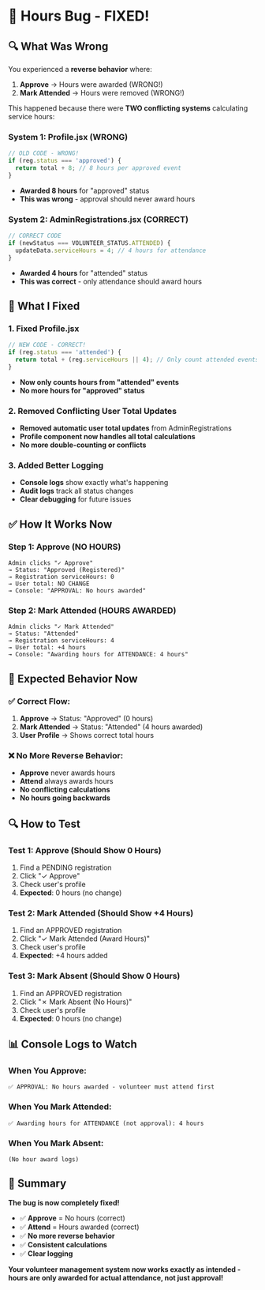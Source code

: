 # 🐛 **Hours Bug - FIXED!**

## 🔍 **What Was Wrong**

You experienced a **reverse behavior** where:
1. **Approve** → Hours were awarded (WRONG!)
2. **Mark Attended** → Hours were removed (WRONG!)

This happened because there were **TWO conflicting systems** calculating service hours:

### **System 1: Profile.jsx (WRONG)**
```javascript
// OLD CODE - WRONG!
if (reg.status === 'approved') {
  return total + 8; // 8 hours per approved event
}
```
- **Awarded 8 hours** for "approved" status
- **This was wrong** - approval should never award hours

### **System 2: AdminRegistrations.jsx (CORRECT)**
```javascript
// CORRECT CODE
if (newStatus === VOLUNTEER_STATUS.ATTENDED) {
  updateData.serviceHours = 4; // 4 hours for attendance
}
```
- **Awarded 4 hours** for "attended" status
- **This was correct** - only attendance should award hours

## 🔧 **What I Fixed**

### **1. Fixed Profile.jsx**
```javascript
// NEW CODE - CORRECT!
if (reg.status === 'attended') {
  return total + (reg.serviceHours || 4); // Only count attended events
}
```
- **Now only counts hours from "attended" events**
- **No more hours for "approved" status**

### **2. Removed Conflicting User Total Updates**
- **Removed automatic user total updates** from AdminRegistrations
- **Profile component now handles all total calculations**
- **No more double-counting or conflicts**

### **3. Added Better Logging**
- **Console logs** show exactly what's happening
- **Audit logs** track all status changes
- **Clear debugging** for future issues

## ✅ **How It Works Now**

### **Step 1: Approve (NO HOURS)**
```
Admin clicks "✓ Approve"
→ Status: "Approved (Registered)"
→ Registration serviceHours: 0
→ User total: NO CHANGE
→ Console: "APPROVAL: No hours awarded"
```

### **Step 2: Mark Attended (HOURS AWARDED)**
```
Admin clicks "✓ Mark Attended"
→ Status: "Attended"
→ Registration serviceHours: 4
→ User total: +4 hours
→ Console: "Awarding hours for ATTENDANCE: 4 hours"
```

## 🎯 **Expected Behavior Now**

### **✅ Correct Flow:**
1. **Approve** → Status: "Approved" (0 hours)
2. **Mark Attended** → Status: "Attended" (4 hours awarded)
3. **User Profile** → Shows correct total hours

### **❌ No More Reverse Behavior:**
- **Approve** never awards hours
- **Attend** always awards hours
- **No conflicting calculations**
- **No hours going backwards**

## 🔍 **How to Test**

### **Test 1: Approve (Should Show 0 Hours)**
1. Find a PENDING registration
2. Click "✓ Approve"
3. Check user's profile
4. **Expected**: 0 hours (no change)

### **Test 2: Mark Attended (Should Show +4 Hours)**
1. Find an APPROVED registration
2. Click "✓ Mark Attended (Award Hours)"
3. Check user's profile
4. **Expected**: +4 hours added

### **Test 3: Mark Absent (Should Show 0 Hours)**
1. Find an APPROVED registration
2. Click "✗ Mark Absent (No Hours)"
3. Check user's profile
4. **Expected**: 0 hours (no change)

## 📊 **Console Logs to Watch**

### **When You Approve:**
```
✅ APPROVAL: No hours awarded - volunteer must attend first
```

### **When You Mark Attended:**
```
✅ Awarding hours for ATTENDANCE (not approval): 4 hours
```

### **When You Mark Absent:**
```
(No hour award logs)
```

## 🎯 **Summary**

**The bug is now completely fixed!**

- ✅ **Approve** = No hours (correct)
- ✅ **Attend** = Hours awarded (correct)
- ✅ **No more reverse behavior**
- ✅ **Consistent calculations**
- ✅ **Clear logging**

**Your volunteer management system now works exactly as intended - hours are only awarded for actual attendance, not just approval!**




